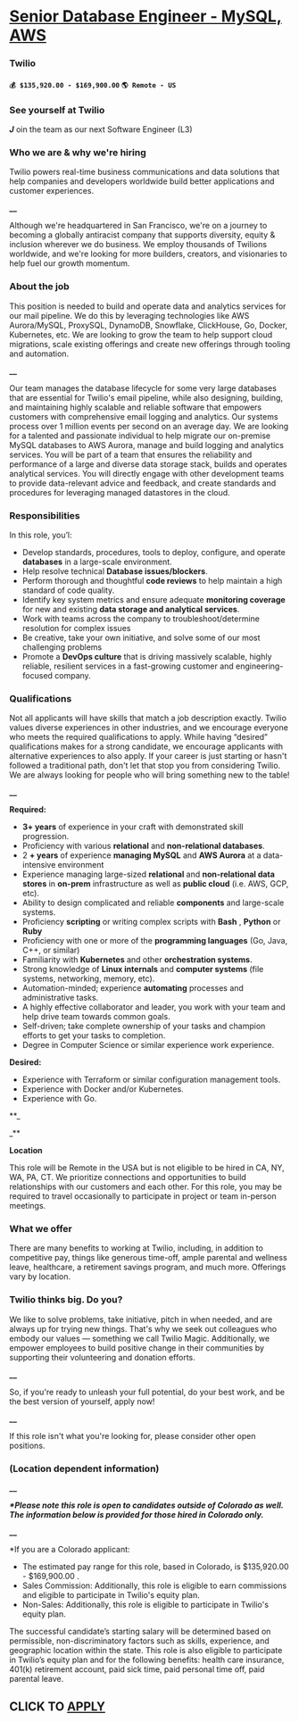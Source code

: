 # [Senior Database Engineer - MySQL, AWS](https://www.remotewlb.com/apply/senior-database-engineer-mysql-aws)  
### Twilio  
#### `💰 $135,920.00 - $169,900.00` `🌎 Remote - US`  

### **See yourself at Twilio**

**_J_** oin the team as our next Software Engineer (L3)

### **Who we are & why we're hiring**

Twilio powers real-time business communications and data solutions that help companies and developers worldwide build better applications and customer experiences.

**__**

Although we're headquartered in San Francisco, we're on a journey to becoming a globally antiracist company that supports diversity, equity & inclusion wherever we do business. We employ thousands of Twilions worldwide, and we're looking for more builders, creators, and visionaries to help fuel our growth momentum.

### **About the job**

This position is needed to build and operate data and analytics services for our mail pipeline. We do this by leveraging technologies like AWS Aurora/MySQL, ProxySQL, DynamoDB, Snowflake, ClickHouse, Go, Docker, Kubernetes, etc. We are looking to grow the team to help support cloud migrations, scale existing offerings and create new offerings through tooling and automation.

**__**

Our team manages the database lifecycle for some very large databases that are essential for Twilio's email pipeline, while also designing, building, and maintaining highly scalable and reliable software that empowers customers with comprehensive email logging and analytics. Our systems process over 1 million events per second on an average day. We are looking for a talented and passionate individual to help migrate our on-premise MySQL databases to AWS Aurora, manage and build logging and analytics services. You will be part of a team that ensures the reliability and performance of a large and diverse data storage stack, builds and operates analytical services. You will directly engage with other development teams to provide data-relevant advice and feedback, and create standards and procedures for leveraging managed datastores in the cloud.

### **Responsibilities**

In this role, you’l:

  * Develop standards, procedures, tools to deploy, configure, and operate **databases** in a large-scale environment.
  * Help resolve technical **Database issues/blockers**.
  * Perform thorough and thoughtful **code reviews** to help maintain a high standard of code quality.
  * Identify key system metrics and ensure adequate **monitoring coverage** for new and existing **data storage and analytical services**.
  * Work with teams across the company to troubleshoot/determine resolution for complex issues
  * Be creative, take your own initiative, and solve some of our most challenging problems
  * Promote a **DevOps culture** that is driving massively scalable, highly reliable, resilient services in a fast-growing customer and engineering-focused company.

### **Qualifications**

Not all applicants will have skills that match a job description exactly. Twilio values diverse experiences in other industries, and we encourage everyone who meets the required qualifications to apply. While having “desired” qualifications makes for a strong candidate, we encourage applicants with alternative experiences to also apply. If your career is just starting or hasn't followed a traditional path, don't let that stop you from considering Twilio. We are always looking for people who will bring something new to the table!

**__**

**Required:**

  * **3+ years** of experience in your craft with demonstrated skill progression.
  * Proficiency with various **relational** and **non-relational databases**.
  * 2 **\+ years** of experience **managing MySQL** and **AWS Aurora** at a data-intensive environment
  * Experience managing large-sized **relational** and **non-relational data stores** in **on-prem** infrastructure as well as **public cloud** (i.e. AWS, GCP, etc).
  * Ability to design complicated and reliable **components** and large-scale systems.
  * Proficiency **scripting** or writing complex scripts with **Bash** , **Python** or **Ruby**
  * Proficiency with one or more of the **programming languages** (Go, Java, C++, or similar)
  * Familiarity with **Kubernetes** and other **orchestration systems**.
  * Strong knowledge of **Linux internals** and **computer systems** (file systems, networking, memory, etc).
  * Automation-minded; experience **automating** processes and administrative tasks.
  * A highly effective collaborator and leader, you work with your team and help drive team towards common goals.
  * Self-driven; take complete ownership of your tasks and champion efforts to get your tasks to completion.
  * Degree in Computer Science or similar experience work experience.

**Desired:**

  * Experience with Terraform or similar configuration management tools.
  * Experience with Docker and/or Kubernetes.
  * Experience with Go.

**_  
  
_**

**Location**

This role will be Remote in the USA but is not eligible to be hired in CA, NY, WA, PA, CT. We prioritize connections and opportunities to build relationships with our customers and each other. For this role, you may be required to travel occasionally to participate in project or team in-person meetings.

### **What we offer**

There are many benefits to working at Twilio, including, in addition to competitive pay, things like generous time-off, ample parental and wellness leave, healthcare, a retirement savings program, and much more. Offerings vary by location.

### **Twilio thinks big. Do you?**

We like to solve problems, take initiative, pitch in when needed, and are always up for trying new things. That's why we seek out colleagues who embody our values — something we call Twilio Magic. Additionally, we empower employees to build positive change in their communities by supporting their volunteering and donation efforts.

**__**

So, if you're ready to unleash your full potential, do your best work, and be the best version of yourself, apply now!

**__**

If this role isn't what you're looking for, please consider other open positions.

### **(Location dependent information)**

**__**

**_*Please note this role is open to candidates outside of Colorado as well. The information below is provided for those hired in Colorado only._**

**__**

*If you are a Colorado applicant:

  * The estimated pay range for this role, based in Colorado, is $135,920.00 - $169,900.00 .
  * Sales Commission: Additionally, this role is eligible to earn commissions and eligible to participate in Twilio's equity plan.
  * Non-Sales: Additionally, this role is eligible to participate in Twilio's equity plan.

The successful candidate’s starting salary will be determined based on permissible, non-discriminatory factors such as skills, experience, and geographic location within the state. This role is also eligible to participate in Twilio’s equity plan and for the following benefits: health care insurance, 401(k) retirement account, paid sick time, paid personal time off, paid parental leave.

  
## CLICK TO [APPLY](https://www.remotewlb.com/apply/senior-database-engineer-mysql-aws)

